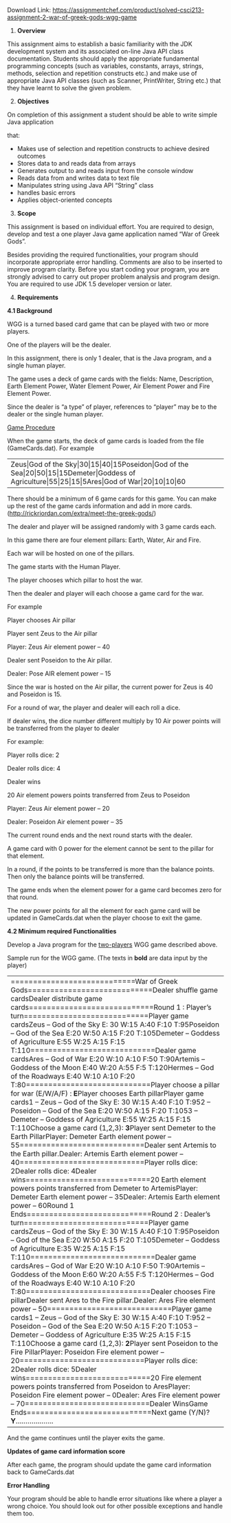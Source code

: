 Download Link: https://assignmentchef.com/product/solved-csci213-assignment-2-war-of-greek-gods-wgg-game
<br>
<ol>

 <li><strong> Overview </strong></li>

</ol>

This assignment aims to establish a basic familiarity with the JDK development system and its associated on-line Java API class documentation. Students should apply the appropriate fundamental programming concepts (such as variables, constants, arrays, strings, methods, selection and repetition constructs etc.) and make use of appropriate Java API classes (such as Scanner, PrintWriter, String etc.) that they have learnt to solve the given problem.




<ol start="2">

 <li><strong> Objectives </strong></li>

</ol>

On completion of this assignment a student should be able to write simple Java application

that:

<ul>

 <li>Makes use of selection and repetition constructs to achieve desired outcomes</li>

 <li>Stores data to and reads data from arrays</li>

 <li>Generates output to and reads input from the console window</li>

 <li>Reads data from and writes data to text file</li>

 <li>Manipulates string using Java API “String” class</li>

 <li>handles basic errors</li>

 <li>Applies object-oriented concepts</li>

</ul>




<ol start="3">

 <li><strong> Scope </strong></li>

</ol>

This assignment is based on individual effort. You are required to design, develop and test a one player Java game application named “War of Greek Gods”.

Besides providing the required functionalities, your program should incorporate appropriate error handling. Comments are also to be inserted to improve program clarity. Before you start coding your program, you are strongly advised to carry out proper problem analysis and program design.  You are required to use JDK 1.5 developer version or later.




<ol start="4">

 <li><strong> Requirements</strong></li>

</ol>

<strong> </strong>

<strong>4.1 Background</strong>

WGG is a turned based card game that can be played with two or more players.

One of the players will be the dealer.

In this assignment, there is only 1 dealer, that is the Java program, and a single human player.




The game uses a deck of game cards with the fields: Name, Description, Earth Element Power, Water Element Power, Air Element Power and Fire Element Power.







Since the dealer is “a type” of player, references to “player” may be to the dealer or the single human player.




<u>Game Procedure</u>

<u> </u>

When the game starts, the deck of game cards is loaded from the file (GameCards.dat). For example

<table>

 <tbody>

  <tr>

   <td width="561">Zeus|God of the Sky|30|15|40|15Poseidon|God of the Sea|20|50|15|15Demeter|Goddess of Agriculture|55|25|15|5Ares|God of War|20|10|10|60</td>

  </tr>

 </tbody>

</table>

There should be a minimum of 6 game cards for this game. You can make up the rest of the game cards information and add in more cards. (http://rickriordan.com/extra/meet-the-greek-gods/)




The dealer and player will be assigned randomly with 3 game cards each.

In this game there are four element pillars: Earth, Water, Air and Fire.

Each war will be hosted on one of the pillars.




The game starts with the Human Player.

The player chooses which pillar to host the war.

Then the dealer and player will each choose a game card for the war.




For example

Player chooses Air pillar

Player sent Zeus to the Air pillar

Player: Zeus Air element power – 40

Dealer sent Poseidon to the Air pillar.

Dealer: Pose AIR element power – 15




Since the war is hosted on the Air pillar, the current power for Zeus is 40 and Poseidon is 15.

For a round of war, the player and dealer will each roll a dice.

If dealer wins, the dice number different multiply by 10 Air power points will be transferred from the player to dealer




For example:

Player rolls dice: 2

Dealer rolls dice: 4

Dealer wins

20 Air element powers points transferred from Zeus to Poseidon

Player: Zeus Air element power – 20

Dealer: Poseidon Air element power – 35




The current round ends and the next round starts with the dealer.




A game card with 0 power for the element cannot be sent to the pillar for that element.




In a round, if the points to be transferred is more than the balance points. Then only the balance points will be transferred.




The game ends when the element power for a game card becomes zero for that round.




The new power points for all the element for each game card will be updated in GameCards.dat when the player choose to exit the game.













<strong>4.2 Minimum required </strong><strong>Functionalities</strong>




Develop a Java program for the <u>two-players</u> WGG game described above.




Sample run for the WGG game. (The texts in <strong>bold</strong> are data input by the player)

<table>

 <tbody>

  <tr>

   <td width="686">============================War of Greek Gods============================Dealer shuffle game cardsDealer distribute game cards============================Round 1 : Player’s turn============================Player game cardsZeus – God of the Sky E: 30 W:15 A:40 F:10 T:95Poseidon – God of the Sea E:20 W:50 A:15 F:20 T:105Demeter – Goddess of Agriculture E:55 W:25 A:15 F:15 T:110============================Dealer game cardsAres – God of War E:20 W:10 A:10 F:50 T:90Artemis – Goddess of the Moon E:40 W:20 A:55 F:5 T:120Hermes – God of the Roadways E:40 W:10 A:10 F:20 T:80============================Player choose a pillar for war (E/W/A/F) :<strong> E</strong>Player chooses Earth pillarPlayer game cards1 – Zeus – God of the Sky E: 30 W:15 A:40 F:10 T:952 – Poseidon – God of the Sea E:20 W:50 A:15 F:20 T:1053 – Demeter – Goddess of Agriculture E:55 W:25 A:15 F:15 T:110Choose a game card (1,2,3): <strong>3</strong>Player sent Demeter to the Earth PillarPlayer: Demeter Earth element power – 55============================Dealer sent Artemis to the Earth pillar.Dealer: Artemis Earth element power – 40============================Player rolls dice: 2Dealer rolls dice: 4Dealer wins============================20 Earth element powers points transferred from Demeter to ArtemisPlayer: Demeter Earth element power – 35Dealer: Artemis Earth element power – 60Round 1 Ends============================Round 2 : Dealer’s turn============================Player game cardsZeus – God of the Sky E: 30 W:15 A:40 F:10 T:95Poseidon – God of the Sea E:20 W:50 A:15 F:20 T:105Demeter – Goddess of Agriculture E:35 W:25 A:15 F:15 T:110============================Dealer game cardsAres – God of War E:20 W:10 A:10 F:50 T:90Artemis – Goddess of the Moon E:60 W:20 A:55 F:5 T:120Hermes – God of the Roadways E:40 W:10 A:10 F:20 T:80============================Dealer chooses Fire pillarDealer sent Ares to the Fire pillar.Dealer: Ares Fire element power – 50============================Player game cards1 – Zeus – God of the Sky E: 30 W:15 A:40 F:10 T:952 – Poseidon – God of the Sea E:20 W:50 A:15 F:20 T:1053 – Demeter – Goddess of Agriculture E:35 W:25 A:15 F:15 T:110Choose a game card (1,2,3): <strong>2</strong>Player sent Poseidon to the Fire PillarPlayer: Poseidon Fire element power – 20============================Player rolls dice: 2Dealer rolls dice: 5Dealer wins============================20 Fire element powers points transferred from Poseidon to AresPlayer: Poseidon Fire element power – 0Dealer: Ares Fire element power – 70============================Dealer WinsGame Ends============================Next game (Y/N)? <strong>Y</strong>……………….</td>

  </tr>

 </tbody>

</table>




And the game continues until the player exits the game.




<strong>Updates of game card information score</strong>




After each game, the program should update the game card information back to GameCards.dat

<strong> </strong>

<strong>Error Handling</strong>

<strong> </strong>

Your program should be able to handle error situations like where a player a wrong choice. You should look out for other possible exceptions and handle them too.





